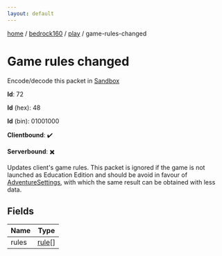 ```yaml
---
layout: default
---
```


[home](/)  /  [bedrock160](/protocol/bedrock160)  /  [play](/protocol/bedrock160/play)  /  game-rules-changed

# Game rules changed

Encode/decode this packet in [Sandbox](../../../sandbox/bedrock160#Play.GameRulesChanged)

**Id**: 72

**Id** (hex): 48

**Id** (bin): 01001000

**Clientbound**: ✔️

**Serverbound**: ✖️

Updates client's game rules. This packet is ignored if the game is not launched as Education Edition and should be avoid in favour of [AdventureSettings](#play_adventure-settings), with which the same result can be obtained with less data.

## Fields

Name | Type
---|---
rules | [rule](/protocol/bedrock160/types/rule)[]
